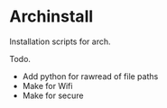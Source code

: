 # Archinstall
Installation scripts for arch.

Todo. 
- Add python for rawread of file paths
- Make for Wifi
- Make for secure
